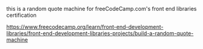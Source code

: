 this is a random quote machine for freeCodeCamp.com's front end libraries certification

https://www.freecodecamp.org/learn/front-end-development-libraries/front-end-development-libraries-projects/build-a-random-quote-machine